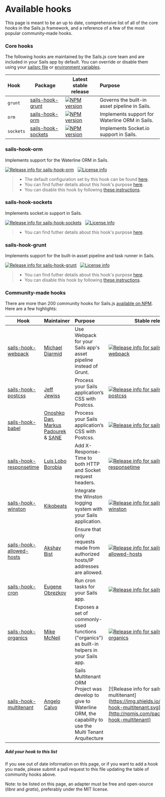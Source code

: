 # Available hooks


This page is meant to be an up to date, comprehensive list of all of the core hooks in the Sails.js framework, and a reference of a few of the most popular community-made hooks.

### Core hooks

The following hooks are maintained by the Sails.js core team and are included in your Sails app by default. You can override or disable them using your [sailsrc file](https://sailsjs.com/documentation/concepts/configuration/using-sailsrc-files) or [environment variables](https://sailsjs.com/documentation/concepts/configuration#?setting-sailsconfig-values-directly-using-environment-variables).

| Hook           | Package       | Latest stable release   | Purpose     |
|:---------------|---------------|-------------------------|:------------|
| `grunt`        | [sails-hook-grunt](https://npmjs.com/package/sails-hook-grunt)      | [![NPM version](https://badge.fury.io/js/sails-hook-grunt.png)](http://badge.fury.io/js/sails-hook-grunt)     | Governs the built-in asset pipeline in Sails.
| `orm`          | [sails-hook-orm](https://npmjs.com/package/sails-hook-orm)          | [![NPM version](https://badge.fury.io/js/sails-hook-orm.png)](http://badge.fury.io/js/sails-hook-orm)         | Implements support for Waterline ORM in Sails.
| `sockets`      | [sails-hook-sockets](https://npmjs.com/package/sails-hook-sockets)  | [![NPM version](https://badge.fury.io/js/sails-hook-sockets.png)](http://badge.fury.io/js/sails-hook-sockets) | Implements Socket.io support in Sails.

### sails-hook-orm

Implements support for the Waterline ORM in Sails.

[![Release info for sails-hook-orm](https://img.shields.io/npm/dm/sails-hook-orm.svg?style=plastic)](http://npmjs.com/package/sails-hook-orm) &nbsp; [![License info](https://img.shields.io/npm/l/sails-hook-orm.svg?style=plastic)](http://npmjs.com/package/sails-hook-orm)

> + The default configuration set by this hook can be found [here](https://www.npmjs.com/package/sails-hook-orm#implicit-defaults).
> + You can find futher details about this hook's purpose [here](https://www.npmjs.com/package/sails-hook-orm#purpose).
> + You can disable this hook by following [these instructions](https://www.npmjs.com/package/sails-hook-orm#can-i-disable-this-hook).


### sails-hook-sockets

Implements socket.io support in Sails.

[![Release info for sails-hook-sockets](https://img.shields.io/npm/dm/sails-hook-sockets.svg?style=plastic)](http://npmjs.com/package/sails-hook-sockets) &nbsp; [![License info](https://img.shields.io/npm/l/sails-hook-sockets.svg?style=plastic)](http://npmjs.com/package/sails-hook-sockets)

> + You can find futher details about this hook's purpose [here](https://www.npmjs.com/package/sails-hook-sockets#purpose).

### sails-hook-grunt

Implements support for the built-in asset pipeline and task runner in Sails.

[![Release info for sails-hook-grunt](https://img.shields.io/npm/dm/sails-hook-grunt.svg?style=plastic)](http://npmjs.com/package/sails-hook-grunt) &nbsp; [![License info](https://img.shields.io/npm/l/sails-hook-grunt.svg?style=plastic)](http://npmjs.com/package/sails-hook-grunt)

> + You can find futher details about this hook's purpose [here](https://www.npmjs.com/package/sails-hook-grunt#purpose).
> + You can disable this hook by following [these instructions](https://www.npmjs.com/package/sails-hook-grunt#can-i-disable-this-hook).


### Community-made hooks

There are more than 200 community hooks for Sails.js [available on NPM](https://www.npmjs.com/search?q=sails+hook). Here are a few highlights:

| Hook        | Maintainer  | Purpose        | Stable release |
|-------------|-------------|:---------------|----------------|
| [sails-hook-webpack](https://www.npmjs.com/package/sails-hook-webpack) | [Michael Diarmid](https://github.com/Salakar) | Use Webpack for your Sails app's asset pipeline instead of Grunt. | [![Release info for sails-hook-webpack](https://img.shields.io/npm/dm/sails-hook-webpack.svg?style=plastic)](http://npmjs.com/package/sails-hook-webpack)
| [sails-hook-postcss](https://www.npmjs.com/package/sails-hook-postcss) | [Jeff Jewiss](https://github.com/jeffjewiss)| Process your Sails application’s CSS with Postcss. | [![Release info for sails-hook-postcss](https://img.shields.io/npm/dm/sails-hook-postcss.svg?style=plastic)](http://npmjs.com/package/sails-hook-postcss)
| [sails-hook-babel](https://www.npmjs.com/package/sails-hook-babel) |  [Onoshko Dan](https://github.com/dangreen), [Markus Padourek](https://github.com/globegitter) &amp; [SANE](http://sanestack.com/) | Process your Sails application’s CSS with Postcss. | [![Release info for sails-hook-babel](https://img.shields.io/npm/dm/sails-hook-babel.svg?style=plastic)](http://npmjs.com/package/sails-hook-babel)
| [sails-hook-responsetime](https://www.npmjs.com/package/sails-hook-responsetime) | [Luis Lobo Borobia](https://github.com/luislobo)| Add X-Response-Time to both HTTP and Socket request headers. | [![Release info for sails-hook-responsetime](https://img.shields.io/npm/dm/sails-hook-responsetime.svg?style=plastic)](http://npmjs.com/package/sails-hook-responsetime)
| [sails-hook-winston](https://www.npmjs.com/package/sails-hook-winston) | [Kikobeats](https://github.com/Kikobeats) | Integrate the Winston logging system with your Sails application. | [![Release info for sails-hook-winston](https://img.shields.io/npm/dm/sails-hook-winston.svg?style=plastic)](http://npmjs.com/package/sails-hook-winston)
| [sails-hook-allowed-hosts](https://www.npmjs.com/package/sails-hook-allowed-hosts) | [Akshay Bist](https://github.com/elssar) | Ensure that only requests made from authorized hosts/IP addresses are allowed. | [![Release info for sails-hook-allowed-hosts](https://img.shields.io/npm/dm/sails-hook-allowed-hosts.svg?style=plastic)](http://npmjs.com/package/sails-hook-allowed-hosts)
| [sails-hook-cron](https://www.npmjs.com/package/sails-hook-cron) | [Eugene Obrezkov](https://github.com/ghaiklor) | Run cron tasks for your Sails app. | [![Release info for sails-hook-cron](https://img.shields.io/npm/dm/sails-hook-cron.svg?style=plastic)](http://npmjs.com/package/sails-hook-cron)
| [sails-hook-organics](https://www.npmjs.com/package/sails-hook-organics) | [Mike McNeil](https://github.com/mikermcneil) | Exposes a set of commonly-used functions ("organics") as built-in helpers in your Sails app. | [![Release info for sails-hook-organics](https://img.shields.io/npm/dm/sails-hook-organics.svg?style=plastic)](http://npmjs.com/package/sails-hook-organics)
| [sails-hook-multitenant](https://www.npmjs.com/package/sails-hook-multitenant) | [Angelo Calvo](https://github.com/acalvoa) | Sails Multitenant ORM Project was develop to give to Waterline ORM, the capability to use the Multi Tenant Arquitecture | [![Release info for sails-hook-multitenant](https://img.shields.io/npm/dm/sails-hook-multitenant.svg](http://npmjs.com/package/sails-hook-multitenant)


##### Add your hook to this list

If you see out of date information on this page, or if you want to add a hook you made, please submit a pull request to this file updating the table of community hooks above.

Note: to be listed on this page, an adapter must be free and open-source (_libre_ and _gratis_), preferably under the MIT license.


<docmeta name="displayName" value="Available hooks">
